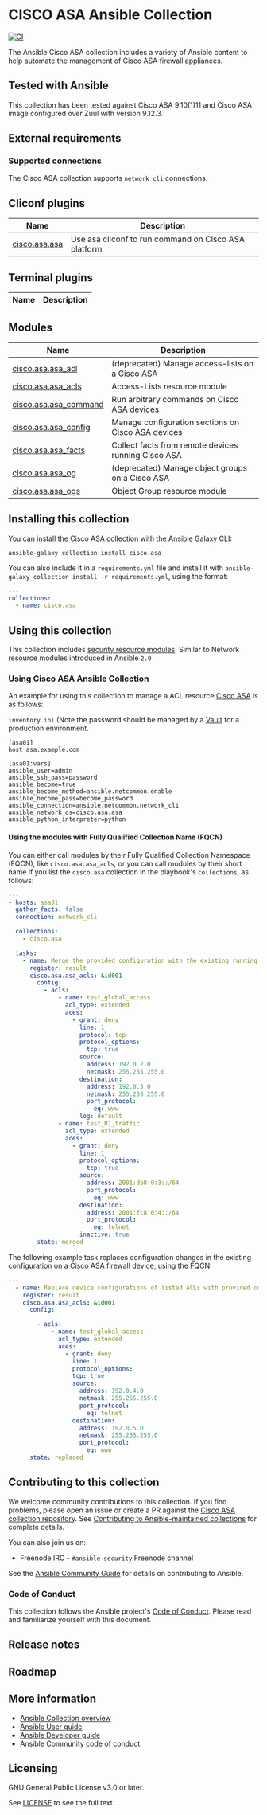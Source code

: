 # CISCO ASA Ansible Collection

[![CI](https://zuul-ci.org/gated.svg)](https://dashboard.zuul.ansible.com/t/ansible/project/github.com/ansible-collections/cisco.asa) <!--[![Codecov](https://img.shields.io/codecov/c/github/ansible-collections/cisco)](https://codecov.io/gh/ansible-collections/cisco.asa)-->

The Ansible Cisco ASA collection includes a variety of Ansible content to help automate the management of Cisco ASA firewall appliances.

## Tested with Ansible

This collection has been tested against Cisco ASA 9.10(1)11 and Cisco ASA image configured over Zuul with version 9.12.3.
<!-- List the versions of Ansible the collection has been tested with. Must match what is in galaxy.yml. -->

## External requirements
<!-- List any external resources the collection depends on, for example minimum versions of an OS, libraries, or utilities. Do not list other Ansible collections here. -->
### Supported connections
The Cisco ASA collection supports ``network_cli`` connections.

<!--start collection content-->
## Cliconf plugins
Name | Description
--- | ---
[cisco.asa.asa](https://github.com/ansible-collections/cisco.asa/blob/master/docs/cisco.asa.asa.rst)|Use asa cliconf to run command on Cisco ASA platform
## Terminal plugins
Name | Description
--- | ---
## Modules
Name | Description
--- | ---
[cisco.asa.asa_acl](https://github.com/ansible-collections/cisco.asa/blob/master/docs/cisco.asa.asa_acl.rst)|(deprecated) Manage access-lists on a Cisco ASA
[cisco.asa.asa_acls](https://github.com/ansible-collections/cisco.asa/blob/master/docs/cisco.asa.asa_acls.rst)|Access-Lists resource module
[cisco.asa.asa_command](https://github.com/ansible-collections/cisco.asa/blob/master/docs/cisco.asa.asa_command.rst)|Run arbitrary commands on Cisco ASA devices
[cisco.asa.asa_config](https://github.com/ansible-collections/cisco.asa/blob/master/docs/cisco.asa.asa_config.rst)|Manage configuration sections on Cisco ASA devices
[cisco.asa.asa_facts](https://github.com/ansible-collections/cisco.asa/blob/master/docs/cisco.asa.asa_facts.rst)|Collect facts from remote devices running Cisco ASA
[cisco.asa.asa_og](https://github.com/ansible-collections/cisco.asa/blob/master/docs/cisco.asa.asa_og.rst)|(deprecated) Manage object groups on a Cisco ASA
[cisco.asa.asa_ogs](https://github.com/ansible-collections/cisco.asa/blob/master/docs/cisco.asa.asa_ogs.rst)|Object Group resource module
<!--end collection content-->

## Installing this collection

You can install the Cisco ASA collection with the Ansible Galaxy CLI:

    ansible-galaxy collection install cisco.asa

You can also include it in a `requirements.yml` file and install it with `ansible-galaxy collection install -r requirements.yml`, using the format:

```yaml
---
collections:
  - name: cisco.asa
```
## Using this collection

This collection includes [security resource modules](https://docs.ansible.com/ansible/latest/network/user_guide/network_resource_modules.html). Similar to Network resource modules introduced in Ansible `2.9`

### Using Cisco ASA Ansible Collection

An example for using this collection to manage a ACL resource
[Cisco ASA](https://www.cisco.com/c/en/us/td/docs/security/asa/asa90/configuration/guide/asa_90_cli_config/acl_extended.html)
is as follows:

`inventory.ini` (Note the password should be managed by a [Vault](https://docs.ansible.com/ansible/latest/user_guide/vault.html) for a production environment.
```
[asa01]
host_asa.example.com

[asa01:vars]
ansible_user=admin
ansible_ssh_pass=password
ansible_become=true
ansible_become_method=ansible.netcommon.enable
ansible_become_pass=become_password
ansible_connection=ansible.netcommon.network_cli
ansible_network_os=cisco.asa.asa
ansible_python_interpreter=python
```

#### Using the modules with Fully Qualified Collection Name (FQCN)

You can either call modules by their Fully Qualified Collection Namespace (FQCN), like `cisco.asa.asa_acls`, or you can call modules by their short name if you list the `cisco.asa` collection in the playbook's `collections`, as follows:

```yaml
---
- hosts: asa01
  gather_facts: false
  connection: network_cli

  collections:
    - cisco.asa

  tasks:
    - name: Merge the provided configuration with the existing running configuration
      register: result
      cisco.asa.asa_acls: &id001
        config:
          - acls:
              - name: test_global_access
                acl_type: extended
                aces:
                  - grant: deny
                    line: 1
                    protocol: tcp
                    protocol_options:
                      tcp: true
                    source:
                      address: 192.0.2.0
                      netmask: 255.255.255.0
                    destination:
                      address: 192.0.3.0
                      netmask: 255.255.255.0
                      port_protocol:
                        eq: www
                    log: default
              - name: test_R1_traffic
                acl_type: extended
                aces:
                  - grant: deny
                    line: 1
                    protocol_options:
                      tcp: true
                    source:
                      address: 2001:db8:0:3::/64
                      port_protocol:
                        eq: www
                    destination:
                      address: 2001:fc8:0:4::/64
                      port_protocol:
                        eq: telnet
                    inactive: true
        state: merged
```

The following example task replaces configuration changes in the existing configuration on a Cisco ASA firewall device, using the FQCN:

 ```yaml
 ---
   - name: Replace device configurations of listed ACLs with provided configurations
     register: result
     cisco.asa.asa_acls: &id001
       config:

         - acls:
             - name: test_global_access
               acl_type: extended
               aces:
                 - grant: deny
                   line: 1
                   protocol_options:
                   tcp: true
                   source:
                     address: 192.0.4.0
                     netmask: 255.255.255.0
                     port_protocol:
                       eq: telnet
                   destination:
                     address: 192.0.5.0
                     netmask: 255.255.255.0
                     port_protocol:
                       eq: www
       state: replaced
```

## Contributing to this collection

We welcome community contributions to this collection. If you find problems, please open an issue or create a PR against the [Cisco ASA collection repository](https://github.com/ansible-collections/cisco.asa). See [Contributing to Ansible-maintained collections](https://docs.ansible.com/ansible/devel/community/contributing_maintained_collections.html#contributing-maintained-collections) for complete details.

You can also join us on:

- Freenode IRC - ``#ansible-security`` Freenode channel

See the [Ansible Community Guide](https://docs.ansible.com/ansible/latest/community/index.html) for details on contributing to Ansible.

### Code of Conduct
This collection follows the Ansible project's
[Code of Conduct](https://docs.ansible.com/ansible/devel/community/code_of_conduct.html).
Please read and familiarize yourself with this document.

## Release notes
<!--Add a link to a changelog.md file or an external docsite to cover this information. -->

## Roadmap

<!-- Optional. Include the roadmap for this collection, and the proposed release/versioning strategy so users can anticipate the upgrade/update cycle. -->

## More information

- [Ansible Collection overview](https://github.com/ansible-collections/overview)
- [Ansible User guide](https://docs.ansible.com/ansible/latest/user_guide/index.html)
- [Ansible Developer guide](https://docs.ansible.com/ansible/latest/dev_guide/index.html)
- [Ansible Community code of conduct](https://docs.ansible.com/ansible/latest/community/code_of_conduct.html)

## Licensing

GNU General Public License v3.0 or later.

See [LICENSE](https://www.gnu.org/licenses/gpl-3.0.txt) to see the full text.
